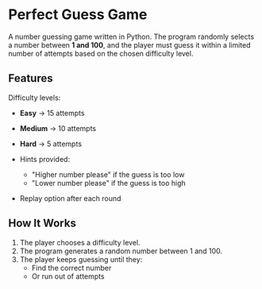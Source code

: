 # Perfect Guess Game

A number guessing game written in Python. The program randomly selects a number between **1 and 100**, and the player must guess it within a limited number of attempts based on the chosen difficulty level.


## Features
Difficulty levels:
  - **Easy** → 15 attempts
  - **Medium** → 10 attempts
  - **Hard** → 5 attempts

- Hints provided:
  - "Higher number please" if the guess is too low
  - "Lower number please" if the guess is too high

- Replay option after each round


## How It Works
1. The player chooses a difficulty level.  
2. The program generates a random number between 1 and 100.  
3. The player keeps guessing until they:
   - Find the correct number 
   - Or run out of attempts 

